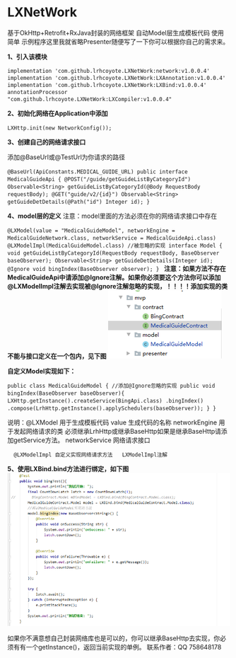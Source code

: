 # LXNetWork
基于OkHttp+Retrofit+RxJava封装的网络框架
自动Model层生成模板代码
使用简单
示例程序这里我就省略Presenter随便写了一下你可以根据你自己的需求来。

**1、引入该模块**

    implementation 'com.github.lrhcoyote.LXNetWork:network:v1.0.0.4'
    implementation 'com.github.lrhcoyote.LXNetWork:LXAnnotation:v1.0.0.4'
    implementation 'com.github.lrhcoyote.LXNetWork:LXBind:v1.0.0.4'
    annotationProcessor "com.github.lrhcoyote.LXNetWork:LXCompiler:v1.0.0.4"

**2、初始化网络在Application中添加**

`LXHttp.init(new NetworkConfig());`

**3、创建自己的网络请求接口**

添加@BaseUrl或@TestUrl为你请求的路径

`@BaseUrl(ApiConstants.MEDICAL_GUIDE_URL)
public interface MedicalGuideApi {
    @POST("/guide/getGuideListByCategoryId")
    Observable<String> getGuideListByCategoryId(@Body RequestBody requestBody);
    @GET("guide/v2/{id}")
    Observable<String> getGuideDetDetails(@Path("id") Integer id);
}`

**4、model层的定义**
注意：model里面的方法必须在你的网络请求接口中存在

`@LXModel(value = "MedicalGuideModel", networkEngine = MedicalGuideNetwork.class, networkService = MedicalGuideApi.class)
 @LXModelImpl(MedicalGuideModel.class) //被忽略的实现
 interface Model {
   void getGuideListByCategoryId(RequestBody requestBody, BaseObserver baseObserver);
   Observable<String> getGuideDetDetails(Integer id);
   @Ignore
   void bingIndex(BaseObserver observer);
 }
`
**注意：如果方法不存在MedicalGuideApi中请添加@Ignore注解。如果你必须要这个方法你可以添加@LXModelImpl注解去实现被@Ignore注解忽略的实现，！！！！添加实现的类不能与接口定义在一个包内，见下图**
![image](app/src/main/res/mipmap-mdpi/image.png)

**自定义Model实现如下：**

`public class MedicalGuideModel {
    //添加@Ignore忽略的实现
    public void bingIndex(BaseObserver baseObserver){
        LXHttp.getInstance().createService(BingApi.class)
                .bingIndex()
                .compose(LrhHttp.getInstance().applySchedulers(baseObserver));
    }
}`

说明：@LXModel 用于生成模板代码
      value 生成代码的名称
      networkEngine 用于发起网络请求的类 必须继承LrhHttp或继承BaseHttp如果是继承BaseHttp请添加getService方法。
      networkService 网络请求接口

      @LXModelImpl 自定义实现网络请求方法   LXModelImpl注解

**5、使用LXBind.bind方法进行绑定，如下图**
![使用](app/src/main/res/mipmap-mdpi/employ.png)

如果你不满意想自己封装网络库也是可以的，你可以继承BaseHttp去实现，你必须有有一个getInstance()，返回当前实现的单例。
联系作者：QQ  758648178
